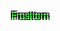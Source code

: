 <span style="color: #00FF00; text-shadow: 2px 2px 0 #000000, -2px -2px 0 #000000, -2px 2px 0 #000000, 2px -2px 0 #000000;">Frosttorn</span>
